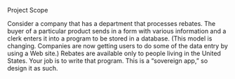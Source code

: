 Project Scope

Consider a company that has a department that processes rebates.  The buyer of a particular product sends in a form with various information and a clerk enters it into a program to be stored in a database.  (This model is changing.  Companies are now getting users to do some of the data entry by using a Web site.)  Rebates are available only to people living in the United States.  Your job is to write that program.   This is a “sovereign app,” so design it as such.  
